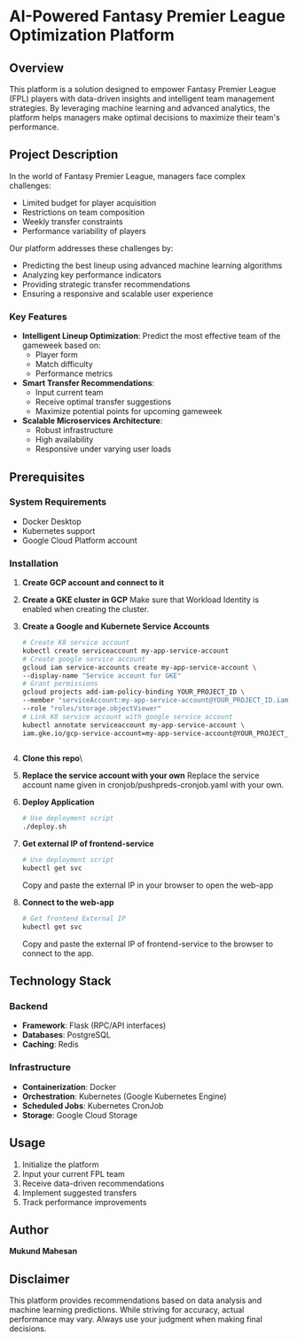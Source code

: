 # AI-Powered Fantasy Premier League Optimization Platform

## Overview

This platform is a solution designed to empower Fantasy Premier League (FPL) players with data-driven insights and intelligent team management strategies. By leveraging machine learning and advanced analytics, the platform helps managers make optimal decisions to maximize their team's performance.

## Project Description

In the world of Fantasy Premier League, managers face complex challenges:
- Limited budget for player acquisition
- Restrictions on team composition
- Weekly transfer constraints
- Performance variability of players

Our platform addresses these challenges by:
- Predicting the best lineup using advanced machine learning algorithms
- Analyzing key performance indicators
- Providing strategic transfer recommendations
- Ensuring a responsive and scalable user experience

### Key Features

- **Intelligent Lineup Optimization**: Predict the most effective team of the gameweek based on:
  - Player form
  - Match difficulty
  - Performance metrics
- **Smart Transfer Recommendations**: 
  - Input current team
  - Receive optimal transfer suggestions
  - Maximize potential points for upcoming gameweek
- **Scalable Microservices Architecture**: 
  - Robust infrastructure
  - High availability
  - Responsive under varying user loads

## Prerequisites

### System Requirements
- Docker Desktop
- Kubernetes support
- Google Cloud Platform account

### Installation

1. **Create GCP account and connect to it**

2. **Create a GKE cluster in GCP**
     Make sure that Workload Identity is enabled when creating the cluster.

3. **Create a Google and Kubernete Service Accounts**
     ```bash
     # Create K8 service account
     kubectl create serviceaccount my-app-service-account
     # Create google service account
     gcloud iam service-accounts create my-app-service-account \
    --display-name "Service account for GKE"
     # Grant permissions
     gcloud projects add-iam-policy-binding YOUR_PROJECT_ID \
    --member "serviceAccount:my-app-service-account@YOUR_PROJECT_ID.iam.gserviceaccount.com" \
    --role "roles/storage.objectViewer"
     # Link K8 service account with google service account
     kubectl annotate serviceaccount my-app-service-account \
    iam.gke.io/gcp-service-account=my-app-service-account@YOUR_PROJECT_ID.iam.gserviceaccount.com
      
     ```
   
4. **Clone this repo**\
   
5. **Replace the service account with your own**
     Replace the service account name given in cronjob/pushpreds-cronjob.yaml with your own.

6. **Deploy Application**
   ```bash
   # Use deployment script
   ./deploy.sh
   ```

7. **Get external IP of frontend-service**
     ```bash
     # Use deployment script
     kubectl get svc
     ```
     Copy and paste the external IP in your browser to open the web-app

8. **Connect to the web-app**
   ```bash
   # Get frontend External IP
   kubectl get svc
   ```
   Copy and paste the external IP of frontend-service to the browser to connect to the app.

## Technology Stack

### Backend
- **Framework**: Flask (RPC/API interfaces)
- **Databases**: PostgreSQL
- **Caching**: Redis

### Infrastructure
- **Containerization**: Docker
- **Orchestration**: Kubernetes (Google Kubernetes Engine)
- **Scheduled Jobs**: Kubernetes CronJob
- **Storage**: Google Cloud Storage

## Usage

1. Initialize the platform
2. Input your current FPL team
3. Receive data-driven recommendations
4. Implement suggested transfers
5. Track performance improvements

## Author

**Mukund Mahesan**

## Disclaimer

This platform provides recommendations based on data analysis and machine learning predictions. While striving for accuracy, actual performance may vary. Always use your judgment when making final decisions.
